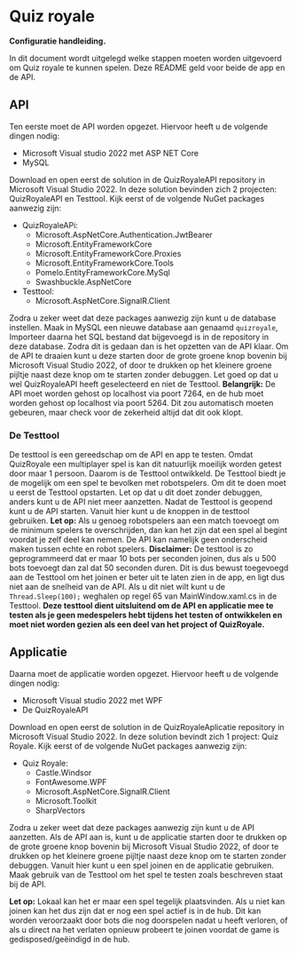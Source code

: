 ﻿# Quiz royale 
**Configuratie handleiding.**

In dit document wordt uitgelegd welke stappen moeten worden uitgevoerd om Quiz royale te kunnen spelen. Deze README geld voor beide de app en de API.

## API
Ten eerste moet de API worden opgezet. Hiervoor heeft u de volgende dingen nodig:
- Microsoft Visual studio 2022 met ASP NET Core
- MySQL

Download en open eerst de solution in de QuizRoyaleAPI repository in Microsoft Visual Studio 2022. In deze solution bevinden zich 2 projecten: QuizRoyaleAPI en Testtool. Kijk eerst of de volgende NuGet packages aanwezig zijn:
- QuizRoyaleAPi:
  - Microsoft.AspNetCore.Authentication.JwtBearer
  - Microsoft.EntityFrameworkCore
  - Microsoft.EntityFrameworkCore.Proxies
  - Microsoft.EntityFrameworkCore.Tools
  - Pomelo.EntityFrameworkCore.MySql
  - Swashbuckle.AspNetCore
 - Testtool:
   - Microsoft.AspNetCore.SignalR.Client

Zodra u zeker weet dat deze packages aanwezig zijn kunt u de database instellen. Maak in MySQL een nieuwe database aan genaamd `quizroyale`, Importeer daarna het SQL bestand dat bijgevoegd is in de repository in deze database. Zodra dit is gedaan dan is het opzetten van de API klaar. Om de API te draaien kunt u deze starten door de grote groene knop bovenin bij Microsoft Visual Studio 2022, of door te drukken op het kleinere groene pijltje naast deze knop om te starten zonder debuggen. Let goed op dat u wel QuizRoyaleAPI heeft geselecteerd en niet de Testtool.
**Belangrijk:** De API moet worden gehost op localhost via poort 7264, en de hub moet worden gehost op localhost via  poort 5264. Dit zou automatisch moeten gebeuren, maar check voor de zekerheid altijd dat dit ook klopt.

### De Testtool
De testtool is een gereedschap om de API en app te testen. Omdat QuizRoyale een multiplayer spel is kan dit natuurlijk moeilijk worden getest door maar 1 persoon. Daarom is de Testtool ontwikkeld. De Testtool biedt je de mogelijk om een spel te bevolken met robotspelers. Om dit te doen moet u eerst de Testtool opstarten. Let op dat u dit doet zonder debuggen, anders kunt u de API niet meer aanzetten. Nadat de Testtool is geopend kunt u de API starten. Vanuit hier kunt u de knoppen in de testtool gebruiken.
**Let op:** Als u genoeg robotspelers aan een match toevoegt om de minimum spelers te overschrijden, dan kan het zijn dat een spel al begint voordat je zelf deel kan nemen. De API kan namelijk geen onderscheid maken tussen echte en robot spelers.
**Disclaimer:** De testtool is zo geprogrammeerd dat er maar 10 bots per seconden joinen, dus als u 500 bots toevoegt dan zal dat 50 seconden duren. Dit is dus bewust toegevoegd aan de Testtool om het joinen er beter uit te laten zien in de app, en ligt dus niet aan de snelheid van de API. Als u dit niet wilt kunt u de `Thread.Sleep(100);` weghalen op regel 65 van MainWindow.xaml.cs in de Testtool.
**Deze testtool dient uitsluitend om de API en applicatie mee te testen als je geen medespelers hebt  tijdens het testen of ontwikkelen en moet niet worden gezien als een deel van het project of QuizRoyale.**


## Applicatie

Daarna moet de applicatie worden opgezet. Hiervoor heeft u de volgende dingen nodig:
- Microsoft Visual studio 2022 met WPF
- De QuizRoyaleAPI

Download en open eerst de solution in de QuizRoyaleAplicatie repository in Microsoft Visual Studio 2022. In deze solution bevindt zich 1 project: Quiz Royale. Kijk eerst of de volgende NuGet packages aanwezig zijn:
- Quiz Royale:
  - Castle.Windsor
  - FontAwesome.WPF
  - Microsoft.AspNetCore.SignalR.Client
  - Microsoft.Toolkit
  - SharpVectors

Zodra u zeker weet dat deze packages aanwezig zijn kunt u de API aanzetten. Als de API aan is, kunt u de applicatie starten door te drukken op de grote groene knop bovenin bij Microsoft Visual Studio 2022, of door te drukken op het kleinere groene pijltje naast deze knop om te starten zonder debuggen. Vanuit hier kunt u een spel joinen en de applicatie gebruiken. Maak gebruik van de Testtool om het spel te testen zoals beschreven staat bij de API. 

**Let op:** Lokaal kan het er maar een spel tegelijk plaatsvinden. Als u niet kan joinen kan het dus zijn dat er nog een spel actief is in de hub. Dit kan worden veroorzaakt door bots die nog doorspelen nadat u heeft verloren, of als u direct na het verlaten opnieuw probeert te joinen voordat de game is gedisposed/geëindigd in de hub.
